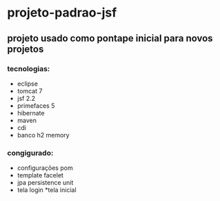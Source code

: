 # projeto-padrao-jsf
## projeto usado como pontape inicial para novos projetos
 
### tecnologias:
 
 * eclipse
 * tomcat 7
 * jsf 2.2
 * primefaces 5
 * hibernate
 * maven
 * cdi
 * banco h2 memory
 
### congigurado:
 
 * configurações pom
 * template facelet
 * jpa persistence unit
 * tela login
 *tela inicial


